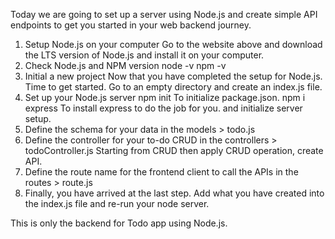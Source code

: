 Today we are going to set up a server using Node.js and create simple API endpoints to get you started in your web backend journey.
1. Setup Node.js on your computer
  Go to the website above and download the LTS version of Node.js and install it on your computer.
2. Check Node.js and NPM version
  node -v
  npm -v
3. Initial a new project
  Now that you have completed the setup for Node.js. Time to get started. Go to an empty directory and create an index.js file.
4. Set up your Node.js server
  npm init
  To initialize package.json.
  npm i express
  To install express to do the job for you.
  and initialize server setup.
5. Define the schema for your data in the models > todo.js
6. Define the controller for your to-do CRUD in the controllers > todoController.js
   Starting from CRUD then apply CRUD operation, create API.
7. Define the route name for the frontend client to call the APIs in the routes > route.js
8. Finally, you have arrived at the last step. Add what you have created into the index.js file and re-run your node server.

This is only the backend for Todo app using Node.js. 
